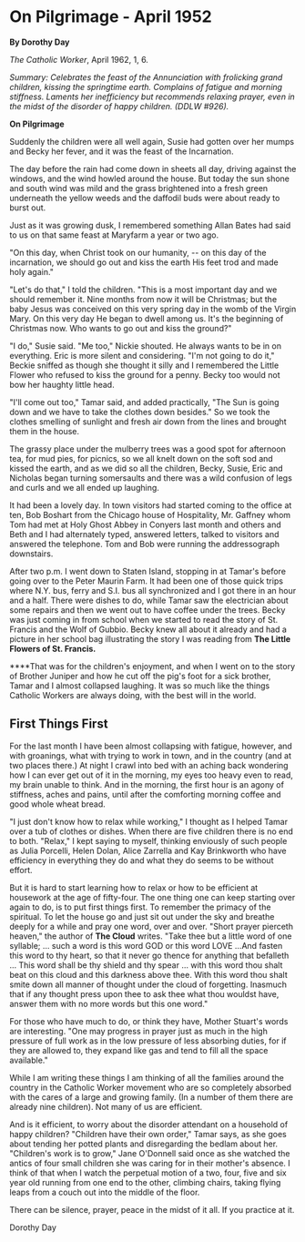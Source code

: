On Pilgrimage - April 1952
==========================

**By Dorothy Day**

*The Catholic Worker*, April 1962, 1, 6.

*Summary: Celebrates the feast of the Annunciation with frolicking grand
children, kissing the springtime earth. Complains of fatigue and morning
stiffness. Laments her inefficiency but recommends relaxing prayer, even
in the midst of the disorder of happy children. (DDLW \#926).*

**On Pilgrimage**

Suddenly the children were all well again, Susie had gotten over her
mumps and Becky her fever, and it was the feast of the Incarnation.

The day before the rain had come down in sheets all day, driving against
the windows, and the wind howled around the house. But today the sun
shone and south wind was mild and the grass brightened into a fresh
green underneath the yellow weeds and the daffodil buds were about ready
to burst out.

Just as it was growing dusk, I remembered something Allan Bates had said
to us on that same feast at Maryfarm a year or two ago.

"On this day, when Christ took on our humanity, -- on this day of the
incarnation, we should go out and kiss the earth His feet trod and made
holy again."

"Let's do that," I told the children. "This is a most important day and
we should remember it. Nine months from now it will be Christmas; but
the baby Jesus was conceived on this very spring day in the womb of the
Virgin Mary. On this very day He began to dwell among us. It's the
beginning of Christmas now. Who wants to go out and kiss the ground?"

"I do," Susie said. "Me too," Nickie shouted. He always wants to be in
on everything. Eric is more silent and considering. "I'm not going to do
it," Beckie sniffed as though she thought it silly and I remembered the
Little Flower who refused to kiss the ground for a penny. Becky too
would not bow her haughty little head.

"I'll come out too," Tamar said, and added practically, "The Sun is
going down and we have to take the clothes down besides." So we took the
clothes smelling of sunlight and fresh air down from the lines and
brought them in the house.

The grassy place under the mulberry trees was a good spot for afternoon
tea, for mud pies, for picnics, so we all knelt down on the soft sod and
kissed the earth, and as we did so all the children, Becky, Susie, Eric
and Nicholas began turning somersaults and there was a wild confusion of
legs and curls and we all ended up laughing.

It had been a lovely day. In town visitors had started coming to the
office at ten, Bob Boshart from the Chicago house of Hospitality, Mr.
Gaffney whom Tom had met at Holy Ghost Abbey in Conyers last month and
others and Beth and I had alternately typed, answered letters, talked to
visitors and answered the telephone. Tom and Bob were running the
addressograph downstairs.

After two p.m. I went down to Staten Island, stopping in at Tamar's
before going over to the Peter Maurin Farm. It had been one of those
quick trips where N.Y. bus, ferry and S.I. bus all synchronized and I
got there in an hour and a half. There were dishes to do, while Tamar
saw the electrician about some repairs and then we went out to have
coffee under the trees. Becky was just coming in from school when we
started to read the story of St. Francis and the Wolf of Gubbio. Becky
knew all about it already and had a picture in her school bag
illustrating the story I was reading from **The Little Flowers of St.
Francis.**

****That was for the children's enjoyment, and when I went on to the
story of Brother Juniper and how he cut off the pig's foot for a sick
brother, Tamar and I almost collapsed laughing. It was so much like the
things Catholic Workers are always doing, with the best will in the
world.

First Things First
------------------

For the last month I have been almost collapsing with fatigue, however,
and with groanings, what with trying to work in town, and in the country
(and at two places there.) At night I crawl into bed with an aching back
wondering how I can ever get out of it in the morning, my eyes too heavy
even to read, my brain unable to think. And in the morning, the first
hour is an agony of stiffness, aches and pains, until after the
comforting morning coffee and good whole wheat bread.

"I just don't know how to relax while working," I thought as I helped
Tamar over a tub of clothes or dishes. When there are five children
there is no end to both. "Relax," I kept saying to myself, thinking
enviously of such people as Julia Porcelli, Helen Dolan, Alice Zarrella
and Kay Brinkworth who have efficiency in everything they do and what
they do seems to be without effort.

But it is hard to start learning how to relax or how to be efficient at
housework at the age of fifty-four. The one thing one can keep starting
over again to do, is to put first things first. To remember the primacy
of the spiritual. To let the house go and just sit out under the sky and
breathe deeply for a while and pray one word, over and over. "Short
prayer pierceth heaven," the author of **The Cloud** writes. "Take thee
but a little word of one syllable; … such a word is this word GOD or
this word LOVE …And fasten this word to thy heart, so that it never go
thence for anything that befalleth … This word shall be thy shield and
thy spear … with this word thou shalt beat on this cloud and this
darkness above thee. With this word thou shalt smite down all manner of
thought under the cloud of forgetting. Inasmuch that if any thought
press upon thee to ask thee what thou wouldst have, answer them with no
more words but this one word."

For those who have much to do, or think they have, Mother Stuart's words
are interesting. "One may progress in prayer just as much in the high
pressure of full work as in the low pressure of less absorbing duties,
for if they are allowed to, they expand like gas and tend to fill all
the space available."

While I am writing these things I am thinking of all the families around
the country in the Catholic Worker movement who are so completely
absorbed with the cares of a large and growing family. (In a number of
them there are already nine children). Not many of us are efficient.

And is it efficient, to worry about the disorder attendant on a
household of happy children? "Children have their own order," Tamar
says, as she goes about tending her potted plants and disregarding the
bedlam about her. "Children's work is to grow," Jane O'Donnell said once
as she watched the antics of four small children she was caring for in
their mother's absence. I think of that when I watch the perpetual
motion of a two, four, five and six year old running from one end to the
other, climbing chairs, taking flying leaps from a couch out into the
middle of the floor.

There can be silence, prayer, peace in the midst of it all. If you
practice at it.

Dorothy Day
